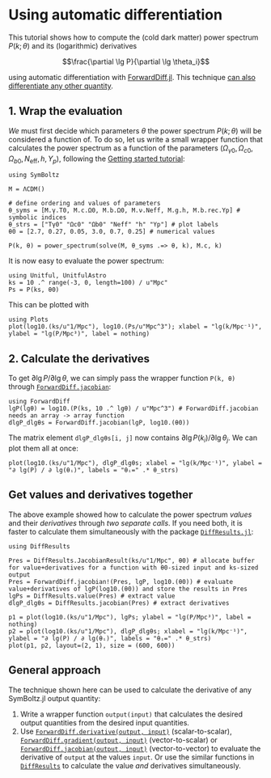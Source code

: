 # Using automatic differentiation

This tutorial shows how to compute the (cold dark matter) power spectrum $P(k; \theta)$
and its (logarithmic) derivatives
```math
\frac{\partial \lg P}{\partial \lg \theta_i}
```
using automatic differentiation with [ForwardDiff.jl](https://juliadiff.org/ForwardDiff.jl).
This technique [can also differentiate any other quantity](@ref "General approach").

## 1. Wrap the evaluation

*We* must first decide which parameters $\theta$ the power spectrum $P(k; \theta)$ will be considered a function of.
To do so, let us write a small wrapper function that calculates the power spectrum as a function of the parameters $(\Omega_{\gamma 0}, \Omega_{c0}, \Omega_{b0}, N_\textrm{eff}, h, Y_p)$, following the [Getting started tutorial](@ref "Getting started"):
```@example 1
using SymBoltz

M = ΛCDM()

# define ordering and values of parameters
θ_syms = [M.γ.T0, M.c.Ω0, M.b.Ω0, M.ν.Neff, M.g.h, M.b.rec.Yp] # symbolic indices
θ_strs = ["Tγ0" "Ωc0" "Ωb0" "Neff" "h" "Yp"] # plot labels
θ0 = [2.7, 0.27, 0.05, 3.0, 0.7, 0.25] # numerical values

P(k, θ) = power_spectrum(solve(M, θ_syms .=> θ, k), M.c, k)
```
It is now easy to evaluate the power spectrum:
```@example 1
using Unitful, UnitfulAstro
ks = 10 .^ range(-3, 0, length=100) / u"Mpc"
Ps = P(ks, θ0)
```
This can be plotted with
```@example 1
using Plots
plot(log10.(ks/u"1/Mpc"), log10.(Ps/u"Mpc^3"); xlabel = "lg(k/Mpc⁻¹)", ylabel = "lg(P/Mpc³)", label = nothing)
```

## 2. Calculate the derivatives

To get $\partial \lg P / \partial \lg \theta$, we can simply pass the wrapper function `P(k, θ)` through [`ForwardDiff.jacobian`](https://juliadiff.org/ForwardDiff.jl/stable/user/api/#ForwardDiff.jacobian):
```@example 1
using ForwardDiff
lgP(lgθ) = log10.(P(ks, 10 .^ lgθ) / u"Mpc^3") # ForwardDiff.jacobian needs an array -> array function
dlgP_dlgθs = ForwardDiff.jacobian(lgP, log10.(θ0))
```
The matrix element `dlgP_dlgθs[i, j]` now contains $\partial \lg P(k_i) / \partial \lg \theta_j$.
We can plot them all at once:
```@example 1
plot(log10.(ks/u"1/Mpc"), dlgP_dlgθs; xlabel = "lg(k/Mpc⁻¹)", ylabel = "∂ lg(P) / ∂ lg(θᵢ)", labels = "θᵢ=" .* θ_strs)
```

## Get values and derivatives together

The above example showed how to calculate the power spectrum *values* and their *derivatives* through *two separate calls*.
If you need both, it is faster to calculate them simultaneously with the package [`DiffResults.jl`](https://juliadiff.org/DiffResults.jl/stable/):
```@example 1
using DiffResults

Pres = DiffResults.JacobianResult(ks/u"1/Mpc", θ0) # allocate buffer for value+derivatives for a function with θ0-sized input and ks-sized output
Pres = ForwardDiff.jacobian!(Pres, lgP, log10.(θ0)) # evaluate value+derivatives of lgP(log10.(θ0)) and store the results in Pres
lgPs = DiffResults.value(Pres) # extract value
dlgP_dlgθs = DiffResults.jacobian(Pres) # extract derivatives

p1 = plot(log10.(ks/u"1/Mpc"), lgPs; ylabel = "lg(P/Mpc³)", label = nothing)
p2 = plot(log10.(ks/u"1/Mpc"), dlgP_dlgθs; xlabel = "lg(k/Mpc⁻¹)", ylabel = "∂ lg(P) / ∂ lg(θᵢ)", labels = "θᵢ=" .* θ_strs)
plot(p1, p2, layout=(2, 1), size = (600, 600))
```

## General approach

The technique shown here can be used to calculate the derivative of any SymBoltz.jl output quantity:

1. Write a wrapper function `output(input)` that calculates the desired output quantities from the desired input quantities.
2. Use [`ForwardDiff.derivative(output, input)`](https://juliadiff.org/ForwardDiff.jl/stable/user/api/#ForwardDiff.derivative) (scalar-to-scalar), [`ForwardDiff.gradient(output, input)`](https://juliadiff.org/ForwardDiff.jl/stable/user/api/#ForwardDiff.gradient) (vector-to-scalar) or [`ForwardDiff.jacobian(output, input)`](https://juliadiff.org/ForwardDiff.jl/stable/user/api/#ForwardDiff.jacobian) (vector-to-vector) to evaluate the derivative of `output` at the values `input`.
   Or use the similar functions in [`DiffResults`](https://juliadiff.org/DiffResults.jl/stable/) to calculate the value *and* derivatives simultaneously.
